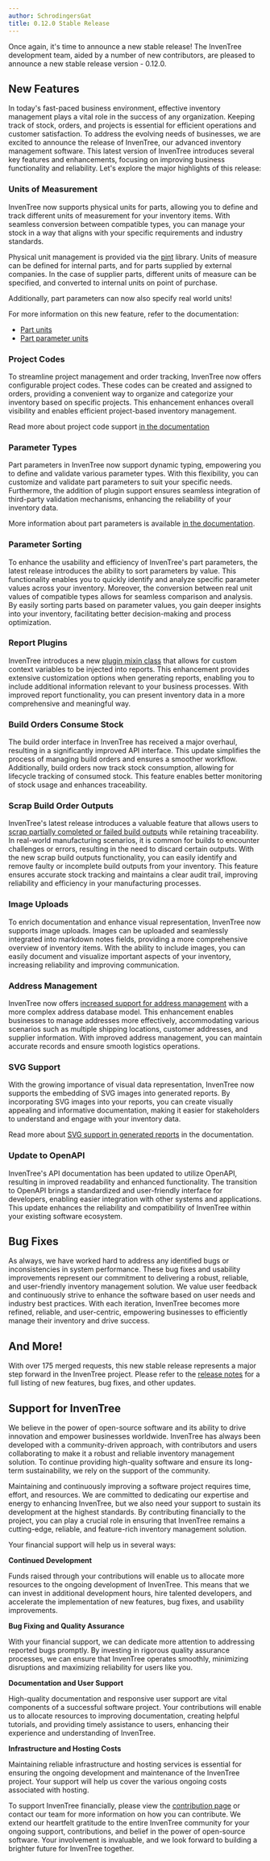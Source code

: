 ```yaml
---
author: SchrodingersGat
title: 0.12.0 Stable Release
---
```


Once again, it's time to announce a new stable release! The InvenTree development team, aided by a number of new contributors, are pleased to announce a new stable release version - 0.12.0.


## New Features

In today's fast-paced business environment, effective inventory management plays a vital role in the success of any organization. Keeping track of stock, orders, and projects is essential for efficient operations and customer satisfaction. To address the evolving needs of businesses, we are excited to announce the release of InvenTree, our advanced inventory management software. This latest version of InvenTree introduces several key features and enhancements, focusing on improving business functionality and reliability. Let's explore the major highlights of this release:

### Units of Measurement

InvenTree now supports physical units for parts, allowing you to define and track different units of measurement for your inventory items. With seamless conversion between compatible types, you can manage your stock in a way that aligns with your specific requirements and industry standards.

Physical unit management is provided via the [pint](https://pint.readthedocs.io/en/stable/) library. Units of measure can be defined for internal parts, and for parts supplied by external companies. In the case of supplier parts, different units of measure can be specified, and converted to internal units on point of purchase.

Additionally, part parameters can now also specify real world units!

For more information on this new feature, refer to the documentation:

- [Part units](https://docs.inventree.org/en/latest/part/part/#units-of-measure)
- [Part parameter units](https://docs.inventree.org/en/latest/part/parameter/#parameter-units)

### Project Codes

To streamline project management and order tracking, InvenTree now offers configurable project codes. These codes can be created and assigned to orders, providing a convenient way to organize and categorize your inventory based on specific projects. This enhancement enhances overall visibility and enables efficient project-based inventory management.

Read more about project code support [in the documentation](https://docs.inventree.org/en/latest/order/project_codes/)

### Parameter Types

Part parameters in InvenTree now support dynamic typing, empowering you to define and validate various parameter types. With this flexibility, you can customize and validate part parameters to suit your specific needs. Furthermore, the addition of plugin support ensures seamless integration of third-party validation mechanisms, enhancing the reliability of your inventory data.

More information about part parameters is available [in the documentation](https://docs.inventree.org/en/latest/part/parameter/).

### Parameter Sorting

To enhance the usability and efficiency of InvenTree's part parameters, the latest release introduces the ability to sort parameters by value. This functionality enables you to quickly identify and analyze specific parameter values across your inventory. Moreover, the conversion between real unit values of compatible types allows for seamless comparison and analysis. By easily sorting parts based on parameter values, you gain deeper insights into your inventory, facilitating better decision-making and process optimization.

### Report Plugins

InvenTree introduces a new [plugin mixin class](https://docs.inventree.org/en/latest/extend/plugins/report/) that allows for custom context variables to be injected into reports. This enhancement provides extensive customization options when generating reports, enabling you to include additional information relevant to your business processes. With improved report functionality, you can present inventory data in a more comprehensive and meaningful way.

### Build Orders Consume Stock

The build order interface in InvenTree has received a major overhaul, resulting in a significantly improved API interface. This update simplifies the process of managing build orders and ensures a smoother workflow. Additionally, build orders now track stock consumption, allowing for lifecycle tracking of consumed stock. This feature enables better monitoring of stock usage and enhances traceability.

### Scrap Build Order Outputs

InvenTree's latest release introduces a valuable feature that allows users to [scrap partially completed or failed build outputs](https://docs.inventree.org/en/latest/build/output/#scrap-build-output) while retaining traceability. In real-world manufacturing scenarios, it is common for builds to encounter challenges or errors, resulting in the need to discard certain outputs. With the new scrap build outputs functionality, you can easily identify and remove faulty or incomplete build outputs from your inventory. This feature ensures accurate stock tracking and maintains a clear audit trail, improving reliability and efficiency in your manufacturing processes.

### Image Uploads

To enrich documentation and enhance visual representation, InvenTree now supports image uploads. Images can be uploaded and seamlessly integrated into markdown notes fields, providing a more comprehensive overview of inventory items. With the ability to include images, you can easily document and visualize important aspects of your inventory, increasing reliability and improving communication.

### Address Management

InvenTree now offers [increased support for address management](https://docs.inventree.org/en/latest/order/company/#addresses) with a more complex address database model. This enhancement enables businesses to manage addresses more effectively, accommodating various scenarios such as multiple shipping locations, customer addresses, and supplier information. With improved address management, you can maintain accurate records and ensure smooth logistics operations.

### SVG Support

With the growing importance of visual data representation, InvenTree now supports the embedding of SVG images into generated reports. By incorporating SVG images into your reports, you can create visually appealing and informative documentation, making it easier for stakeholders to understand and engage with your inventory data.

Read more about [SVG support in generated reports](https://docs.inventree.org/en/latest/report/helpers/#svg-images) in the documentation.

### Update to OpenAPI

InvenTree's API documentation has been updated to utilize OpenAPI, resulting in improved readability and enhanced functionality. The transition to OpenAPI brings a standardized and user-friendly interface for developers, enabling easier integration with other systems and applications. This update enhances the reliability and compatibility of InvenTree within your existing software ecosystem.

## Bug Fixes

As always, we have worked hard to address any identified bugs or inconsistencies in system performance. These bug fixes and usability improvements represent our commitment to delivering a robust, reliable, and user-friendly inventory management solution. We value user feedback and continuously strive to enhance the software based on user needs and industry best practices. With each iteration, InvenTree becomes more refined, reliable, and user-centric, empowering businesses to efficiently manage their inventory and drive success.

## And More!

With over 175 merged requests, this new stable release represents a major step forward in the InvenTree project. Please refer to the [release notes](https://github.com/inventree/InvenTree/releases/tag/0.12.0) for a full listing of new features, bug fixes, and other updates.

## Support for InvenTree

We believe in the power of open-source software and its ability to drive innovation and empower businesses worldwide. InvenTree has always been developed with a community-driven approach, with contributors and users collaborating to make it a robust and reliable inventory management solution. To continue providing high-quality software and ensure its long-term sustainability, we rely on the support of the community.

Maintaining and continuously improving a software project requires time, effort, and resources. We are committed to dedicating our expertise and energy to enhancing InvenTree, but we also need your support to sustain its development at the highest standards. By contributing financially to the project, you can play a crucial role in ensuring that InvenTree remains a cutting-edge, reliable, and feature-rich inventory management solution.

Your financial support will help us in several ways:

**Continued Development**

Funds raised through your contributions will enable us to allocate more resources to the ongoing development of InvenTree. This means that we can invest in additional development hours, hire talented developers, and accelerate the implementation of new features, bug fixes, and usability improvements.

**Bug Fixing and Quality Assurance**

With your financial support, we can dedicate more attention to addressing reported bugs promptly. By investing in rigorous quality assurance processes, we can ensure that InvenTree operates smoothly, minimizing disruptions and maximizing reliability for users like you.

**Documentation and User Support**

High-quality documentation and responsive user support are vital components of a successful software project. Your contributions will enable us to allocate resources to improving documentation, creating helpful tutorials, and providing timely assistance to users, enhancing their experience and understanding of InvenTree.

**Infrastructure and Hosting Costs**

Maintaining reliable infrastructure and hosting services is essential for ensuring the ongoing development and maintenance of the InvenTree project. Your support will help us cover the various ongoing costs associated with hosting.

To support InvenTree financially, please view the [contribution page](../contribute.md#sponsor) or contact our team for more information on how you can contribute. We extend our heartfelt gratitude to the entire InvenTree community for your ongoing support, contributions, and belief in the power of open-source software. Your involvement is invaluable, and we look forward to building a brighter future for InvenTree together.

